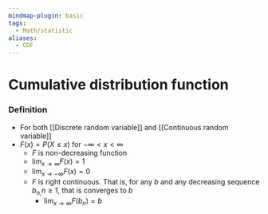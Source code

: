 ```yaml
---
mindmap-plugin: basic
tags:
  - Math/statistic
aliases:
  - CDF
---
```

# Cumulative distribution function
### Definition
- For both [[Discrete random variable]] and [[Continuous random variable]]
- $F(x) = P(X\le x)$ for $-\infty < x<\infty$
	- $F$ is non-decreasing function
	- $\lim_{x\to \infty} F(x)=1$
	- $\lim_{x\to -\infty} F(x)=0$
	- $F$ is right continuous. That is, for any $b$ and any decreasing sequence $b_{n,}n\ge 1$, that is converges to $b$
		- $\lim_{x\to \infty} F(b_n)=b$




